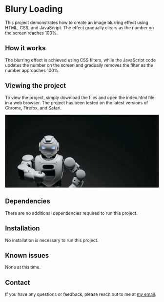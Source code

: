 # Blury Loading

This project demonstrates how to create an image blurring effect using HTML, CSS, and JavaScript. The effect gradually clears as the number on the screen reaches 100%.

## How it works

The blurring effect is achieved using CSS filters, while the JavaScript code updates the number on the screen and gradually removes the filter as the number approaches 100%.

## Viewing the project

To view the project, simply download the files and open the index.html file in a web browser. The project has been tested on the latest versions of Chrome, Firefox, and Safari.

![loading image](./images/loading-gif.gif)

## Dependencies

There are no additional dependencies required to run this project.

## Installation

No installation is necessary to run this project.

## Known issues

None at this time.

## Contact

If you have any questions or feedback, please reach out to me at [my email](iqb.ahmadi@gmail.com).
